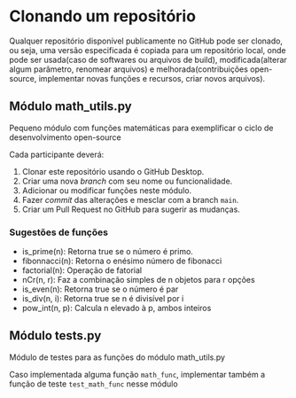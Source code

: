 # Clonando um repositório

Qualquer repositório disponível publicamente no GitHub pode ser clonado, ou seja, uma versão especificada é copiada para um repositório local, onde pode ser usada(caso de softwares ou arquivos de build), modificada(alterar algum parâmetro, renomear arquivos) e melhorada(contribuições open-source, implementar novas funções e recursos, criar novos arquivos).

## Módulo math_utils.py

Pequeno módulo com funções matemáticas para exemplificar o ciclo de desenvolvimento open-source

Cada participante deverá:

1. Clonar este repositório usando o GitHub Desktop.
2. Criar uma nova *branch* com seu nome ou funcionalidade.
3. Adicionar ou modificar funções neste módulo.
4. Fazer *commit* das alterações e mesclar com a branch `main`.
5. Criar um Pull Request no GitHub para sugerir as mudanças.

### Sugestões de funções

- is_prime(n): Retorna true se o número é primo.
- fibonnacci(n): Retorna o enésimo número de fibonacci
- factorial(n): Operação de fatorial
- nCr(n, r): Faz a combinação simples de n objetos para r opções
- is_even(n): Retorna true se o número é par
- is_div(n, i): Retorna true se n é divisível por i
- pow_int(n, p): Calcula n elevado à p, ambos inteiros

## Módulo tests.py

Módulo de testes para as funções do módulo math_utils.py

Caso implementada alguma função `math_func`, implementar também a função de teste `test_math_func` nesse módulo
